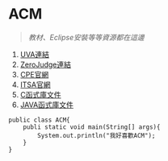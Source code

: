 # ACM
> *教材、Eclipse安裝等等資源都在這邊*

1. [UVA連結](https://uva.onlinejudge.org/)
2. [ZeroJudge連結](http://www.zerojudge.tw/)
3. [CPE官網](http://cpe.cse.nsysu.edu.tw/newest.php)
4. [ITSA官網](http://e-tutor.itsa.org.tw/e-Tutor/)
5. [C函式庫文件](http://www.cplusplus.com/)
6. [JAVA函式庫文件](http://docs.oracle.com/javase/7/docs/api/)

```
public class ACM{
    publi static void main(String[] args){
        System.out.println("我好喜歡ACM");
    }
}
```

